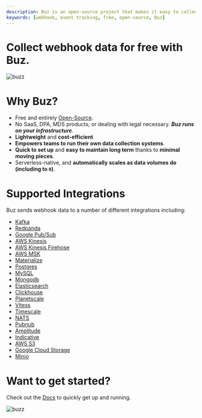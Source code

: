```yaml
---
description: Buz is an open-source project that makes it easy to collect data from webhook
keywords: [webhook, event tracking, free, open-source, Buz]
---
```


# Collect webhook data for free with Buz.

![buzz](../../../static/img/buzflow.png)


# Why Buz?

- Free and entirely [Open-Source](https://github.com/silverton-io/buz).
- No SaaS, DPA, MDS products, or dealing with legal necessary. ***Buz runs on your infrastructure***.
- **Lightweight** and **cost-efficient**
- **Empowers teams to run their own data collection systems**.
- **Quick to set up** and **easy to maintain long term** thanks to **minimal moving pieces**.
- Serverless-native, and **automatically scales as data volumes do (including to `0`)**.


# Supported Integrations

Buz sends webhook data to a number of different integrations including:

- [Kafka](/sources/webhook/integrations/kafka)
- [Redpanda](/sources/webhook/integrations/redpanda)
- [Google Pub/Sub](/sources/webhook/integrations/google-pub-sub)
- [AWS Kinesis](/sources/webhook/integrations/aws-kinesis)
- [AWS Kinesis Firehose](/sources/webhook/integrations/aws-kinesis-firehose)
- [AWS MSK](/sources/webhook/integrations/aws-msk)
- [Materialize](/sources/webhook/integrations/materialize)
- [Postgres](/sources/webhook/integrations/postgres)
- [MySQL](/sources/webhook/integrations/mysql)
- [Mongodb](/sources/webhook/integrations/mongodb)
- [Elasticsearch](/sources/webhook/integrations/elasticsearch)
- [Clickhouse](/sources/webhook/integrations/clickhouse)
- [Planetscale](/sources/webhook/integrations/planetscale)
- [Vitess](/sources/webhook/integrations/vitess)
- [Timescale](/sources/webhook/integrations/timescale)
- [NATS](/sources/webhook/integrations/nats)
- [Pubnub](/sources/webhook/integrations/pubnub)
- [Amplitude](/sources/webhook/integrations/amplitude)
- [Indicative](/sources/webhook/integrations/indicative)
- [AWS S3](/sources/webhook/integrations/aws-s3)
- [Google Cloud Storage](/sources/webhook/integrations/google-cloud-storage)
- [Minio](/sources/webhook/integrations/minio)


# Want to get started?

Check out the [Docs](/) to quickly get up and running.


![buzz](../../../static/img/buzz.png)